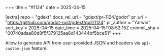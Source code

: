 +++
title = "#1124"
date = 2025-04-15

[extra]
repo = "gdext"
docs_rel_url = "gdext/pr-1124/godot"
pr_url = "https://github.com/godot-rust/gdext/pull/1124"
pr_author = "Yarwin"
sort_key = 2025-04-15
date_time = 2025-04-15T08:52:15Z
commit_sha = "00740adaa80d8f5f379125aa6d143444bf5bce51"
+++

Allow to generate API from user-provided JSON and headers via `api-custom-json` feature.
